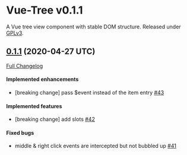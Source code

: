 # Vue-Tree v0.1.1

A Vue tree view component with stable DOM structure.
Released under [GPLv3](https://www.gnu.org/licenses/gpl-3.0.en.html).


## [0.1.1](https://github.com/eidng8/vue-tree/tree/0.1.1) (2020-04-27 UTC)

[Full Changelog](https://github.com/eidng8/vue-tree/compare/Release-v0.0.27...0.1.1)

#### Implemented enhancements

- \[breaking change\] pass $event instead of the item entry [\#43](https://github.com/eidng8/vue-tree/issues/43)

#### Implemented features

- \[breaking change\] add slots [\#42](https://github.com/eidng8/vue-tree/issues/42)

#### Fixed bugs

- middle & right click events are intercepted but not bubbled up [\#41](https://github.com/eidng8/vue-tree/issues/41)


